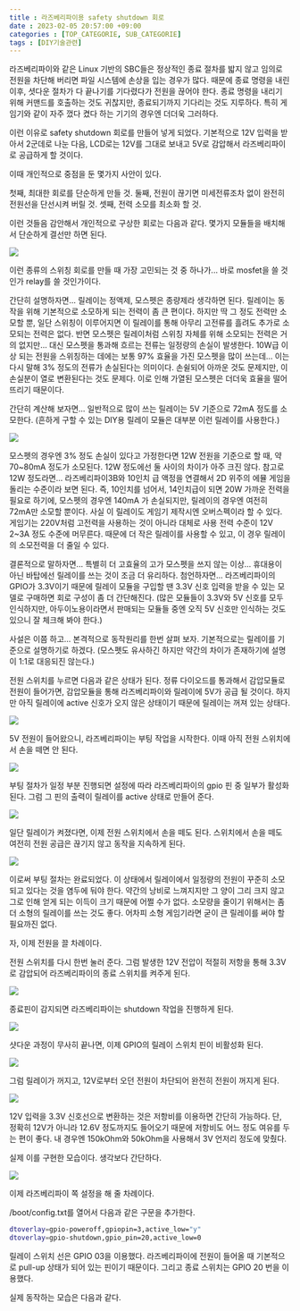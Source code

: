 ```yaml
---
title : 라즈베리파이용 safety shutdown 회로
date : 2023-02-05 20:57:00 +09:00
categories : [TOP_CATEGORIE, SUB_CATEGORIE]
tags : [DIY기술관련]
---
```


라즈베리파이와 같은 Linux 기반의 SBC들은 정상적인 종료 절차를 밟지 않고 임의로 전원을 차단해 버리면 파일 시스템에 손상을 입는 경우가 많다.
때문에 종료 명령을 내린 이후, 셧다운 절차가 다 끝나기를 기다렸다가 전원을 끊어야 한다.
종료 명령을 내리기 위해 커맨드를 호출하는 것도 귀찮지만, 종료되기까지 기다리는 것도 지루하다.
특히 게임기와 같이 자주 껐다 켰다 하는 기기의 경우엔 더더욱 그러하다.

이런 이유로 safety shutdown 회로를 만들어 넣게 되었다.
기본적으로 12V 입력을 받아서 2군데로 나눈 다음, LCD로는 12V를 그대로 보내고 5V로 감압해서 라즈베리파이로 공급하게 할 것이다.

이때 개인적으로 중점을 둔 몇가지 사안이 있다.

첫째, 최대한 회로를 단순하게 만들 것.
둘째, 전원이 끊기면 미세전류조차 없이 완전히 전원선을 단선시켜 버릴 것.
셋째, 전력 소모를 최소화 할 것.

이런 것들음 감안해서 개인적으로 구상한 회로는 다음과 같다.
몇가지 모듈들을 배치해서 단순하게 결선만 하면 된다.

![](https://raw.githubusercontent.com/amos42/amos42.github.io/master/_posts/2023-02-05/2023-02-05-safety-shutdown-make/001.png)

이런 종류의 스위칭 회로를 만들 때 가장 고민되는 것 중 하나가...
바로 mosfet을 쓸 것인가 relay를 쓸 것인가이다.

간단히 설명하자면... 릴레이는 정액제, 모스펫은 종량제라 생각하면 된다.
릴레이는 동작을 위해 기본적으로 소모하게 되는 전력이 좀 큰 편이다.
하지만 딱 그 정도 전력만 소모할 뿐, 일단 스위칭이 이루어지면 이 릴레이를 통해 아무리 고전류를 흘려도 추가로 소모되는 전력은 없다.
반면 모스펫은 릴레이처럼 스위칭 자체를 위해 소모되는 전력은 거의 없지만...
대신 모스펫을 통과해 흐르는 전류는 일정량의 손실이 발생한다.
10W급 이상 되는 전원을 스위칭하는 데에는 보통 97% 효율을 가진 모스펫을 많이 쓰는데...
이는 다시 말해 3% 정도의 전류가 손실된다는 의미이다.
손쉴되어 아까운 것도 문제지만, 이 손실분이 열로 변환된다는 것도 문제다.
이로 인해 가열된 모스펫은 더더욱 효율을 떨어뜨리기 때문이다.

간단히 계산해 보자면...
일반적으로 많이 쓰는 릴레이는 5V 기준으로 72mA 정도를 소모한다.
(흔하게 구할 수 있는 DIY용 릴레이 모듈은 대부분 이런 릴레이를 사용한다.)

![](https://raw.githubusercontent.com/amos42/amos42.github.io/master/_posts/2023-02-05/2023-02-05-safety-shutdown-make/002.png)

모스펫의 경우엔 3% 정도 손실이 있다고 가정한다면 12W 전원을 기준으로 할 때, 약 70~80mA 정도가 소모된다.
12W 정도에선 둘 사이의 차이가 아주 크진 않다.
참고로 12W 정도라면... 라즈베리파이3B와 10인치 급 액정을 연결해서 2D 위주의 에뮬 게임을 돌리는 수준이라 보면 된다.
즉, 10인치를 넘어서, 14인치급이 되면 20W 가까운 전력을 필요로 하기에, 모스펫의 경우엔 140mA 가 손실되지만, 릴레이의 경우엔 여전히 72mA만 소모할 뿐이다.
사실 이 릴레이도 게임기 제작시엔 오버스펙이라 할 수 있다. 게임기는 220V처럼 고전력을 사용하는 것이 아니라 대체로 사용 전력 수준이 12V 2~3A 정도 수준에 머무른다. 때문에 더 작은 릴레이를 사용할 수 있고, 이 경우 릴레이의 소모전력을 더 줄일 수 있다.

결론적으로 말하자면... 특별히 더 고효율의 고가 모스펫을 쓰지 않는 이상... 휴대용이 아닌 바탑에선 릴레이를 쓰는 것이 조금 더 유리하다.
첨언하자면... 라즈베리파이의 GPIO가 3.3V이기 때문에 릴레이 모듈을 구입할 땐 3.3V 신호 입력을 받을 수 있는 모델로 구매하면 회로 구성이 좀 더 간단해진다. (많은 모듈들이 3.3V와 5V 신호를 모두 인식하지만, 아두이노용이라면서 판매되는 모듈들 중엔 오직 5V 신호만 인식하는 것도 있으니 잘 체크해 봐야 한다.)

사설은 이쯤 하고...
본격적으로 동작원리를 한번 살펴 보자.
기본적으로는 릴레이를 기준으로 설명하기로 하겠다. (모스펫도 유사하긴 하지만 약간의 차이가 존재하기에 설명이 1:1로 대응되진 않는다.)

전원 스위치를 누르면 다음과 같은 상태가 된다.
정류 다이오드를 통과해서 감압모듈로 전원이 들어가면, 감압모듈을 통해 라즈베리파이와 릴레이에 5V가 공급 될 것이다.
하지만 아직 릴레이에 active 신호가 오지 않은 상태이기 때문에 릴레이는 꺼져 있는 상태다.

![](https://raw.githubusercontent.com/amos42/amos42.github.io/master/_posts/2023-02-05/2023-02-05-safety-shutdown-make/003.png)

5V 전원이 들어왔으니, 라즈베리파이는 부팅 작업을 시작한다.
이때 아직 전원 스위치에서 손을 떼면 안 된다.

![](https://raw.githubusercontent.com/amos42/amos42.github.io/master/_posts/2023-02-05/2023-02-05-safety-shutdown-make/004.png)

부팅 절차가 일정 부분 진행되면 설정에 따라 라즈베리파이의 gpio 핀 중 일부가 활성화 된다.
그럼 그 핀의 출력이 릴레이를 active 상태로 만들어 준다.

![](https://raw.githubusercontent.com/amos42/amos42.github.io/master/_posts/2023-02-05/2023-02-05-safety-shutdown-make/005.png)

일단 릴레이가 켜졌다면, 이제 전원 스위치에서 손을 떼도 된다.
스위치에서 손을 떼도 여전히 전원 공급은 끊기지 않고 동작을 지속하게 된다.

![](https://raw.githubusercontent.com/amos42/amos42.github.io/master/_posts/2023-02-05/2023-02-05-safety-shutdown-make/006.png)

이로써 부팅 절차는 완료되었다.
이 상태에서 릴레이에서 일정량의 전원이 꾸준히 소모되고 있다는 것을 염두에 둬야 한다.
약간의 낭비로 느껴지지만 그 양이 그리 크지 않고 그로 인해 얻게 되는 이득이 크기 때문에 어쩔 수가 없다.
소모량을 줄이기 위해서는 좀 더 소형의 릴레이를 쓰는 것도 좋다. 어차피 소형 게임기라면 굳이 큰 릴레이를 써야 할 필요까진 없다.

자, 이제 전원을 끌 차례이다.

전원 스위치를 다시 한번 눌러 준다.
그럼 발생한 12V 전압이 적절히 저항을 통해 3.3V로 감압되어 라즈베리파이의 종료 스위치를 켜주게 된다.

![](https://raw.githubusercontent.com/amos42/amos42.github.io/master/_posts/2023-02-05/2023-02-05-safety-shutdown-make/007.png)

종료핀이 감지되면 라즈베리파이는 shutdown 작업을 진행하게 된다.

![](https://raw.githubusercontent.com/amos42/amos42.github.io/master/_posts/2023-02-05/2023-02-05-safety-shutdown-make/008.png)

샷다운 과정이 무사히 끝나면, 이제 GPIO의 릴레이 스위치 핀이 비활성화 된다.

![](https://raw.githubusercontent.com/amos42/amos42.github.io/master/_posts/2023-02-05/2023-02-05-safety-shutdown-make/009.png)

그럼 릴레이가 꺼지고, 12V로부터 오던 전원이 차단되어 완전히 전원이 꺼지게 된다.

![](https://raw.githubusercontent.com/amos42/amos42.github.io/master/_posts/2023-02-05/2023-02-05-safety-shutdown-make/010.png)

12V 입력을 3.3V 신호선으로 변환하는 것은 저항비를 이용하면 간단히 가능하다.
단, 정확히 12V가 아니라 12.6V 정도까지도 들어오기 때문에 저항비도 어느 정도 여유를 두는 편이 좋다.
내 경우엔 150kOhm와 50kOhm을 사용해서 3V 언저리 정도에 맞췄다.

실제 이를 구현한 모습이다. 생각보다 간단하다. 

![](https://raw.githubusercontent.com/amos42/amos42.github.io/master/_posts/2023-02-05/2023-02-05-safety-shutdown-make/011.png)

이제 라즈베리파이 쪽 설정을 해 줄 차례이다.

/boot/config.txt를 열어서 다음과 같은 구문을 추가한다.

```bash
dtoverlay=gpio-poweroff,gpiopin=3,active_low="y"
dtoverlay=gpio-shutdown,gpio_pin=20,active_low=0
```

릴레이 스위치 선은 GPIO 03을 이용했다. 라즈베리파이에 전원이 들어올 때 기본적으로 pull-up 상태가 되어 있는 핀이기 때문이다.
그리고 종료 스위치는 GPIO 20 번을 이용했다.

실제 동작하는 모습은 다음과 같다.


